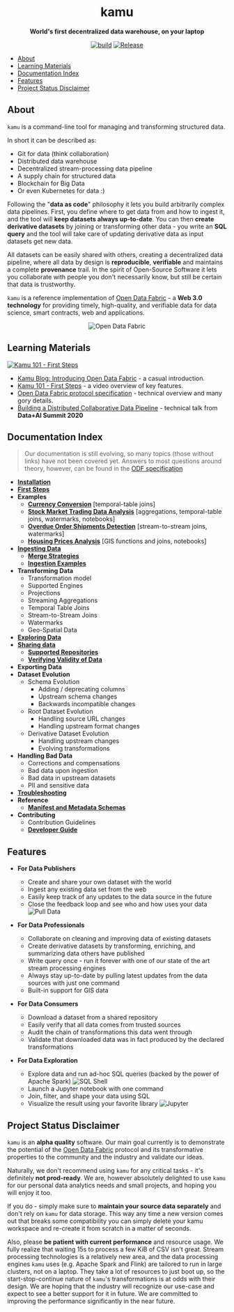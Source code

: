 <div align="center">
  <h1>kamu</h1>
  <p>
    <strong>World's first decentralized data warehouse, on your laptop</strong>
  </p>
  <p>

[![build](https://github.com/kamu-data/kamu-cli/workflows/build/badge.svg)](https://github.com/kamu-data/kamu-cli/actions)
[![Release](https://github.com/kamu-data/kamu-cli/workflows/release/badge.svg)](https://github.com/kamu-data/kamu-cli/actions)

  </p>
</div>


- [About](#about)
- [Learning Materials](#learning-materials)
- [Documentation Index](#documentation-index)
- [Features](#features)
- [Project Status Disclaimer](#project-status-disclaimer)


## About

`kamu` is a command-line tool for managing and transforming structured data. 

In short it can be described as:
* Git for data (think collaboration)
* Distributed data warehouse
* Decentralized stream-processing data pipeline
* A supply chain for structured data
* Blockchain for Big Data
* Or even Kubernetes for data :)

Following the "**data as code**" philosophy it lets you build arbitrarily complex data pipelines. First, you define where to get data from and how to ingest it, and the tool will **keep datasets always up-to-date**. You can then **create derivative datasets** by joining or transforming other data - you write an **SQL query** and the tool will take care of updating derivative data as input datasets get new data. 

All datasets can be easily shared with others, creating a decentralized data pipeline, where all data by design is **reproducible**, **verifiable** and maintains a complete **provenance** trail. In the spirit of Open-Source Software it lets you collaborate with people you don't necessarily know, but still be certain that data is trustworthy.

`kamu` is a reference implementation of [Open Data Fabric](https://github.com/kamu-data/open-data-fabric) - a **Web 3.0 technology** for providing timely, high-quality, and verifiable data for data science, smart contracts, web and applications.

<p align="center">
<img src="./docs/readme_files/dataset_graph.png" alt="Open Data Fabric">
</p>


## Learning Materials

[![Kamu 101 - First Steps](http://img.youtube.com/vi/UpT2tvf3r0Y/0.jpg)](http://www.youtube.com/watch?v=UpT2tvf3r0Y "Kamu 101 - First Steps")

- [Kamu Blog: Introducing Open Data Fabric](https://www.kamu.dev/blog/introducing-odf/) - a casual introduction.
- [Kamu 101 - First Steps](http://www.youtube.com/watch?v=UpT2tvf3r0Y) - a video overview of key features.
- [Open Data Fabric protocol specification](https://github.com/kamu-data/open-data-fabric) - technical overview and many gory details.
- [Building a Distributed Collaborative Data Pipeline](https://databricks.com/session_eu20/building-a-distributed-collaborative-data-pipeline-with-apache-spark) - technical talk from **Data+AI Summit 2020**


## Documentation Index

> Our documentation is still evolving, so many topics (those without links) have not been covered yet. Answers to most questions around theory, however, can be found in the [ODF specification](https://github.com/kamu-data/open-data-fabric)

- **[Installation](docs/install.md)**
- **[First Steps](docs/first_steps.md)**
- **Examples**
  - **[Currency Conversion](docs/examples/currency_conversion.md)** [temporal-table joins]
  - **[Stock Market Trading Data Analysis](docs/examples/trading.md)** [aggregations, temporal-table joins, watermarks, notebooks]
  - **[Overdue Order Shipments Detection](docs/examples/overdue_shipments.md)** [stream-to-stream joins, watermarks]
  - **[Housing Prices Analysis](docs/examples/housing_prices.md)** [GIS functions and joins, notebooks]
- **[Ingesting Data](docs/ingest.md)**
  - **[Merge Strategies](docs/merge_strategies.md)**
  - **[Ingestion Examples](docs/ingest_examples.md)**
- **Transforming Data**
  - Transformation model
  - Supported Engines
  - Projections
  - Streaming Aggregations
  - Temporal Table Joins
  - Stream-to-Stream Joins
  - Watermarks
  - Geo-Spatial Data
- **[Exploring Data](docs/exploring_data.md)**
- **[Sharing data](docs/sharing_data.md)**
  - **[Supported Repositories](docs/sharing_data.md#repository-types)**
  - **[Verifying Validity of Data](docs/sharing_data.md#validity-of-data)**
- **Exporting Data**
- **Dataset Evolution**
  - Schema Evolution
    - Adding / deprecating columns
    - Upstream schema changes
    - Backwards incompatible changes
  - Root Dataset Evolution
    - Handling source URL changes
    - Handling upstream format changes
  - Derivative Dataset Evolution
    - Handling upstream changes
    - Evolving transformations
- **Handling Bad Data**
  - Corrections and compensations
  - Bad data upon ingestion
  - Bad data in upstream datasets
  - PII and sensitive data
- **[Troubleshooting](docs/troubleshooting.md)**
- **Reference**
  - **[Manifest and Metadata Schemas](https://github.com/kamu-data/open-data-fabric/blob/master/open-data-fabric.md#metadata-reference)**
- **Contributing**
  - Contribution Guidelines
  - **[Developer Guide](docs/developer_guide.md)**


## Features

- **For Data Publishers**
  - Create and share your own dataset with the world
  - Ingest any existing data set from the web
  - Easily keep track of any updates to the data source in the future
  - Close the feedback loop and see who and how uses your data
    ![Pull Data](docs/readme_files/pull-multi.gif)

- **For Data Professionals**
  - Collaborate on cleaning and improving data of existing datasets
  - Create derivative datasets by transforming, enriching, and summarizing data others have published
  - Write query once - run it forever with one of our state of the art stream processing engines
  - Always stay up-to-date by pulling latest updates from the data sources with just one command
  - Built-in support for GIS data

- **For Data Consumers**
  - Download a dataset from a shared repository
  - Easily verify that all data comes from trusted sources
  - Audit the chain of transformations this data went through
  - Validate that downloaded data was in fact produced by the declared transformations

- **For Data Exploration**
  - Explore data and run ad-hoc SQL queries (backed by the power of Apache Spark)
    ![SQL Shell](docs/first_steps_files/sql.gif)
  - Launch a Jupyter notebook with one command
  - Join, filter, and shape your data using SQL
  - Visualize the result using your favorite library
    ![Jupyter](docs/first_steps_files/notebook-005.png)


## Project Status Disclaimer
`kamu` is an **alpha quality** software. Our main goal currently is to demonstrate the potential of the [Open Data Fabric](https://github.com/kamu-data/open-data-fabric) protocol and its transformative properties to the community and the industry and validate our ideas.

Naturally, we don't recommend using `kamu` for any critical tasks - it's definitely **not prod-ready**. We are, however absolutely delighted to use `kamu` for our personal data analytics needs and small projects, and hoping you will enjoy it too.

If you do - simply make sure to **maintain your source data separately** and don't rely on `kamu` for data storage. This way any time a new version comes out that breaks some compatibility you can simply delete your kamu workspace and re-create it from scratch in a matter of seconds.

Also, please **be patient with current performance** and resource usage. We fully realize that waiting 15s to process a few KiB of CSV isn't great. Stream processing technologies is a relatively new area, and the data processing engines `kamu` uses (e.g. Apache Spark and Flink) are tailored to run in large clusters, not on a laptop. They take a lot of resources to just boot up, so the start-stop-continue nature of `kamu`'s transformations is at odds with their design. We are hoping that the industry will recognize our use-case and expect to see a better support for it in future. We are committed to improving the performance significantly in the near future.
